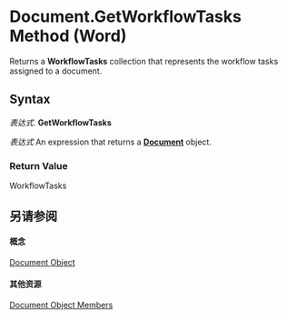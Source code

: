 
# Document.GetWorkflowTasks Method (Word)

Returns a **WorkflowTasks** collection that represents the workflow tasks assigned to a document.


## Syntax

 _表达式_. **GetWorkflowTasks**

 _表达式_ An expression that returns a **[Document](8d83487a-2345-a036-a916-971c9db5b7fb.md)** object.


### Return Value

WorkflowTasks


## 另请参阅


#### 概念


[Document Object](8d83487a-2345-a036-a916-971c9db5b7fb.md)
#### 其他资源


[Document Object Members](http://msdn.microsoft.com/library/fc9ab457-0888-f917-3d52-387168ac23b9%28Office.15%29.aspx)